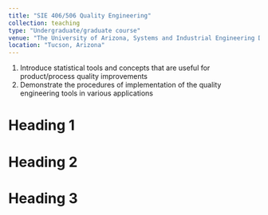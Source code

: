 ```yaml
---
title: "SIE 406/506 Quality Engineering"
collection: teaching
type: "Undergraduate/graduate course"
venue: "The University of Arizona, Systems and Industrial Engineering Dept"
location: "Tucson, Arizona"
---
```

1. Introduce statistical tools and concepts that are useful for product/process quality improvements
2. Demonstrate the procedures of implementation of the quality engineering tools in various applications

Heading 1
======

Heading 2
======

Heading 3
======

